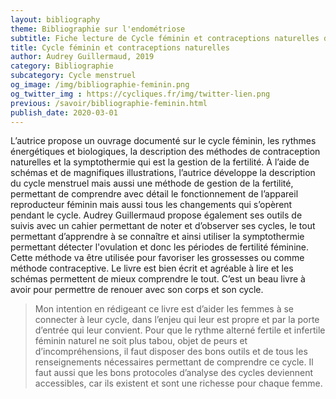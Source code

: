 ```yaml
---
layout: bibliography
theme: Bibliographie sur l'endométriose
subtitle: Fiche lecture de Cycle féminin et contraceptions naturelles d'Audrey Guillermaud
title: Cycle féminin et contraceptions naturelles
author: Audrey Guillermaud, 2019
category: Bibliographie
subcategory: Cycle menstruel
og_image: /img/bibliographie-feminin.png
og_twitter_img : https://cycliques.fr/img/twitter-lien.png
previous: /savoir/bibliographie-feminin.html
publish_date: 2020-03-01
---
```

L’autrice propose un ouvrage documenté sur le cycle féminin, les rythmes énergétiques et biologiques, la description des méthodes de contraception naturelles et la symptothermie qui est la gestion de la fertilité. À l’aide de schémas et de magnifiques illustrations, l’autrice développe la description du cycle menstruel mais aussi une méthode de gestion de la fertilité, permettant de comprendre avec détail le fonctionnement de l’appareil reproducteur féminin mais aussi tous les changements qui s’opèrent pendant le cycle. Audrey Guillermaud propose également ses outils de suivis avec un cahier permettant de noter et d’observer ses cycles, le tout permettant d’apprendre à se connaître et ainsi utiliser la symptothermie permettant détecter l'ovulation et donc les périodes de fertilité féminine. Cette méthode va être utilisée pour favoriser les grossesses ou comme méthode contraceptive. Le livre est bien écrit et agréable à lire et les schémas permettent de mieux comprendre le tout. C’est un beau livre à avoir pour permettre de renouer avec son corps et son cycle.

>Mon intention en rédigeant ce livre est d’aider les femmes à se connecter à leur cycle, dans l’enjeu qui leur est propre et par la porte d’entrée qui leur convient. Pour que le rythme alterné fertile et infertile féminin naturel ne soit plus tabou, objet de peurs et d’incompréhensions, il faut disposer des bons outils et de tous les renseignements nécessaires permettant de comprendre ce cycle. Il faut aussi que les bons protocoles d’analyse des cycles deviennent accessibles, car ils existent et sont une richesse pour chaque femme.